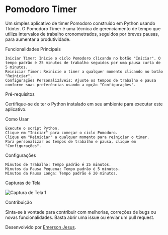 # Pomodoro Timer
 
Um simples aplicativo de timer Pomodoro construído em Python usando Tkinter. O Pomodoro Timer é uma técnica de gerenciamento de tempo que utiliza intervalos de trabalho cronometrados, seguidos por breves pausas, para aumentar a produtividade.

Funcionalidades Principais

    Iniciar Timer: Inicie o ciclo Pomodoro clicando no botão "Iniciar". O tempo padrão é 25 minutos de trabalho seguidos por uma pausa curta de 5 minutos.
    Reiniciar Timer: Reinicie o timer a qualquer momento clicando no botão "Reiniciar".
    Configurações Personalizáveis: Ajuste os tempos de trabalho e pausa conforme suas preferências usando a opção "Configurações".

Pré-requisitos

Certifique-se de ter o Python instalado em seu ambiente para executar este aplicativo.

Como Usar

    Execute o script Python.
    Clique em "Iniciar" para começar o ciclo Pomodoro.
    Clique em "Reiniciar" a qualquer momento para reiniciar o timer.
    Para personalizar os tempos de trabalho e pausa, clique em "Configurações".

Configurações

    Minutos de Trabalho: Tempo padrão é 25 minutos.
    Minutos da Pausa Pequena: Tempo padrão é 5 minutos.
    Minutos da Pausa Longa: Tempo padrão é 20 minutos.

Capturas de Tela

![Captura de Tela 1](https://i.imgur.com/TBua27y.png)

Contribuição

Sinta-se à vontade para contribuir com melhorias, correções de bugs ou novas funcionalidades. Basta abrir uma issue ou enviar um pull request.

Desenvolvido por [Emerson Jesus](https://github.com/EmersonJesus).
